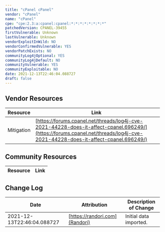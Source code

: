 ```yaml
---
title: "cPanel cPanel"
vendor: "cPanel"
name: "cPanel"
cpe: "cpe:2.3:a:cpanel:cpanel:*:*:*:*:*:*:*:*"
patchedVersion: CPANEL-39455
firstVulnerable: Unknown
lastVulnerable: Unknown
vendorExploitInWild: NO
vendorConfirmedVulnerable: YES
vendorPatchExists: NO
communityLog4jOptional: YES
communityLog4jDefault: NO
communityVulnerable: YES
communityExploitable: NO
date: 2021-12-13T22:46:04.088727
draft: false
---
```


## Vendor Resources
| Resource | Link |
| --- | --- |
| Mitigation | [https://forums.cpanel.net/threads/log4j-cve-2021-44228-does-it-affect-cpanel.696249/](https://forums.cpanel.net/threads/log4j-cve-2021-44228-does-it-affect-cpanel.696249/) |


## Community Resources
| Resource | Link |
| --- | --- |

## Change Log
| Date | Attribution | Description of Change |
| --- | --- | --- |
| 2021-12-13T22:46:04.088727 | [https://randori.com](Randori) | Initial data imported. |
